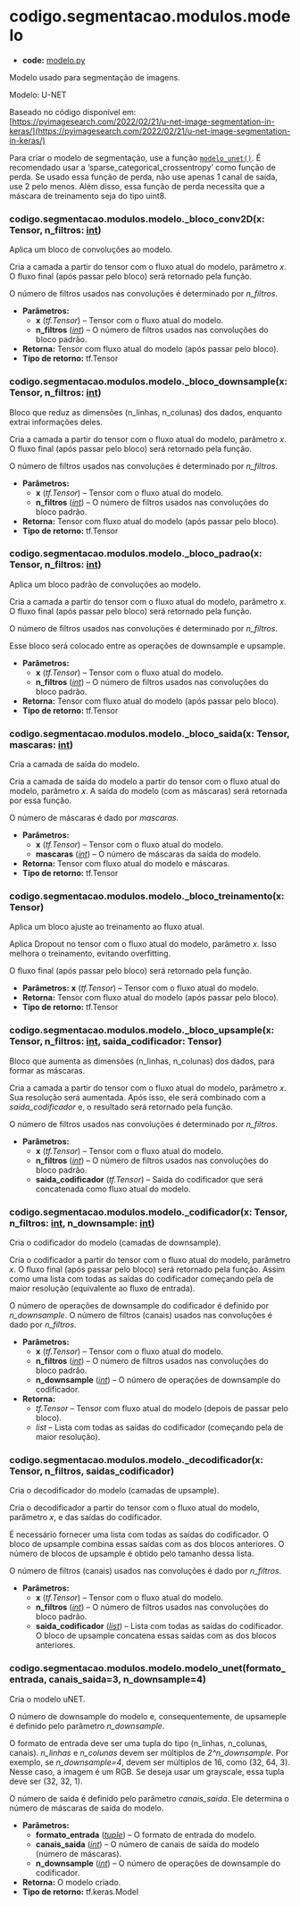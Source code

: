 <a id="codigo-segmentacao-modulos-modelo"></a>

# codigo.segmentacao.modulos.modelo

* **code:**
  [modelo.py](../../../../codigo/segmentacao/modulos/modelo.py)

<a id="module-codigo.segmentacao.modulos.modelo"></a>

Modelo usado para segmentação de imagens.

Modelo: U-NET

Baseado no código disponível em: [https://pyimagesearch.com/2022/02/21/u-net-image-segmentation-in-keras/](https://pyimagesearch.com/2022/02/21/u-net-image-segmentation-in-keras/)

Para criar o modelo de segmentação, use a função [`modelo_unet()`](#codigo.segmentacao.modulos.modelo.modelo_unet). É recomendado usar a
‘sparse_categorical_crossentropy’ como função de perda. Se usado essa função de perda,
não use apenas 1 canal de saída, use 2 pelo menos. Além disso, essa função de perda necessita
que a máscara de treinamento seja do tipo uint8.

<a id="codigo.segmentacao.modulos.modelo._bloco_conv2D"></a>

### codigo.segmentacao.modulos.modelo.\_bloco_conv2D(x: Tensor, n_filtros: [int](https://docs.python.org/3/library/functions.html#int))

Aplica um bloco de convoluções ao modelo.

Cria a camada a partir do tensor com o fluxo atual do modelo, parâmetro *x*.
O fluxo final (após passar pelo bloco) será retornado pela função.

O número de filtros usados nas convoluções é determinado por *n_filtros*.

* **Parâmetros:**
  * **x** (*tf.Tensor*) – Tensor com o fluxo atual do modelo.
  * **n_filtros** ([*int*](https://docs.python.org/3/library/functions.html#int)) – O número de filtros usados nas convoluções do bloco padrão.
* **Retorna:**
  Tensor com fluxo atual do modelo (após passar pelo bloco).
* **Tipo de retorno:**
  tf.Tensor

<a id="codigo.segmentacao.modulos.modelo._bloco_downsample"></a>

### codigo.segmentacao.modulos.modelo.\_bloco_downsample(x: Tensor, n_filtros: [int](https://docs.python.org/3/library/functions.html#int))

Bloco que reduz as dimensões (n_linhas, n_colunas) dos dados, enquanto extrai informações deles.

Cria a camada a partir do tensor com o fluxo atual do modelo, parâmetro *x*.
O fluxo final (após passar pelo bloco) será retornado pela função.

O número de filtros usados nas convoluções é determinado por *n_filtros*.

* **Parâmetros:**
  * **x** (*tf.Tensor*) – Tensor com o fluxo atual do modelo.
  * **n_filtros** ([*int*](https://docs.python.org/3/library/functions.html#int)) – O número de filtros usados nas convoluções do bloco padrão.
* **Retorna:**
  Tensor com fluxo atual do modelo (após passar pelo bloco).
* **Tipo de retorno:**
  tf.Tensor

<a id="codigo.segmentacao.modulos.modelo._bloco_padrao"></a>

### codigo.segmentacao.modulos.modelo.\_bloco_padrao(x: Tensor, n_filtros: [int](https://docs.python.org/3/library/functions.html#int))

Aplica um bloco padrão de convoluções ao modelo.

Cria a camada a partir do tensor com o fluxo atual do modelo, parâmetro *x*.
O fluxo final (após passar pelo bloco) será retornado pela função.

O número de filtros usados nas convoluções é determinado por *n_filtros*.

Esse bloco será colocado entre as operações de downsample e upsample.

* **Parâmetros:**
  * **x** (*tf.Tensor*) – Tensor com o fluxo atual do modelo.
  * **n_filtros** ([*int*](https://docs.python.org/3/library/functions.html#int)) – O número de filtros usados nas convoluções do bloco padrão.
* **Retorna:**
  Tensor com fluxo atual do modelo (após passar pelo bloco).
* **Tipo de retorno:**
  tf.Tensor

<a id="codigo.segmentacao.modulos.modelo._bloco_saida"></a>

### codigo.segmentacao.modulos.modelo.\_bloco_saida(x: Tensor, mascaras: [int](https://docs.python.org/3/library/functions.html#int))

Cria a camada de saída do modelo.

Cria a camada de saída do modelo a partir do tensor com o fluxo atual do modelo, parâmetro *x*.
A saída do modelo (com as máscaras) será retornada por essa função.

O número de máscaras é dado por *mascaras*.

* **Parâmetros:**
  * **x** (*tf.Tensor*) – Tensor com o fluxo atual do modelo.
  * **mascaras** ([*int*](https://docs.python.org/3/library/functions.html#int)) – O número de máscaras da saída do modelo.
* **Retorna:**
  Tensor com fluxo atual do modelo e máscaras.
* **Tipo de retorno:**
  tf.Tensor

<a id="codigo.segmentacao.modulos.modelo._bloco_treinamento"></a>

### codigo.segmentacao.modulos.modelo.\_bloco_treinamento(x: Tensor)

Aplica um bloco ajuste ao treinamento ao fluxo atual.

Aplica Dropout no tensor com o fluxo atual do modelo, parâmetro *x*.
Isso melhora o treinamento, evitando overfitting.

O fluxo final (após passar pelo bloco) será retornado pela função.

* **Parâmetros:**
  **x** (*tf.Tensor*) – Tensor com o fluxo atual do modelo.
* **Retorna:**
  Tensor com fluxo atual do modelo (após passar pelo bloco).
* **Tipo de retorno:**
  tf.Tensor

<a id="codigo.segmentacao.modulos.modelo._bloco_upsample"></a>

### codigo.segmentacao.modulos.modelo.\_bloco_upsample(x: Tensor, n_filtros: [int](https://docs.python.org/3/library/functions.html#int), saida_codificador: Tensor)

Bloco que aumenta as dimensões (n_linhas, n_colunas) dos dados, para formar as máscaras.

Cria a camada a partir do tensor com o fluxo atual do modelo, parâmetro *x*.
Sua resolução será aumentada. Após isso, ele será combinado com a *saida_codificador* e, o resultado
será retornado pela função.

O número de filtros usados nas convoluções é determinado por *n_filtros*.

* **Parâmetros:**
  * **x** (*tf.Tensor*) – Tensor com o fluxo atual do modelo.
  * **n_filtros** ([*int*](https://docs.python.org/3/library/functions.html#int)) – O número de filtros usados nas convoluções do bloco padrão.
  * **saida_codificador** (*tf.Tensor*) – Saida do codificador que será concatenada como fluxo atual do modelo.

<a id="codigo.segmentacao.modulos.modelo._codificador"></a>

### codigo.segmentacao.modulos.modelo.\_codificador(x: Tensor, n_filtros: [int](https://docs.python.org/3/library/functions.html#int), n_downsample: [int](https://docs.python.org/3/library/functions.html#int))

Cria o codificador do modelo (camadas de downsample).

Cria o codificador a partir do tensor com o fluxo atual do modelo, parâmetro *x*.
O fluxo final (após passar pelo bloco) será retornado pela função. Assim como uma
lista com todas as saídas do codificador começando pela de maior resolução (equivalente ao fluxo de entrada).

O número de operações de downsample do codificador é definido por *n_downsample*. O número de filtros
(canais) usados nas convoluções é dado por *n_filtros*.

* **Parâmetros:**
  * **x** (*tf.Tensor*) – Tensor com o fluxo atual do modelo.
  * **n_filtros** ([*int*](https://docs.python.org/3/library/functions.html#int)) – O número de filtros usados nas convoluções do bloco padrão.
  * **n_downsample** ([*int*](https://docs.python.org/3/library/functions.html#int)) – O número de operações de downsample do codificador.
* **Retorna:**
  * *tf.Tensor* – Tensor com fluxo atual do modelo (depois de passar pelo bloco).
  * *list* – Lista com todas as saídas do codificador (começando pela de maior resolução).

<a id="codigo.segmentacao.modulos.modelo._decodificador"></a>

### codigo.segmentacao.modulos.modelo.\_decodificador(x: Tensor, n_filtros, saidas_codificador)

Cria o decodificador do modelo (camadas de upsample).

Cria o decodificador a partir do tensor com o fluxo atual do modelo, parâmetro *x*, e das saídas do codificador.

É necessário fornecer uma lista com todas as saídas do codificador. O bloco de upsample combina
essas saídas com as dos blocos anteriores. O número de blocos de upsample é obtido pelo tamanho
dessa lista.

O número de filtros (canais) usados nas convoluções é dado por *n_filtros*.

* **Parâmetros:**
  * **x** (*tf.Tensor*) – Tensor com o fluxo atual do modelo.
  * **n_filtros** ([*int*](https://docs.python.org/3/library/functions.html#int)) – O número de filtros usados nas convoluções do bloco padrão.
  * **saida_codificador** ([*list*](https://docs.python.org/3/library/stdtypes.html#list)) – Lista com todas as saídas do codificador. O bloco de upsample concatena essas saídas com as dos
    blocos anteriores.

<a id="codigo.segmentacao.modulos.modelo.modelo_unet"></a>

### codigo.segmentacao.modulos.modelo.modelo_unet(formato_entrada, canais_saida=3, n_downsample=4)

Cria o modelo uNET.

O número de downsample do modelo e, consequentemente, de upsameple é definido pelo parâmetro *n_downsample*.

O formato de entrada deve ser uma tupla do tipo (n_linhas, n_colunas, canais). *n_linhas* e *n_colunas* devem
ser múltiplos de *2^n_downsample*. Por exemplo, se *n_downsample=4*, devem ser múltiplos de 16, como (32, 64, 3).
Nesse caso, a imagem é um RGB. Se deseja usar um grayscale, essa tupla deve ser (32, 32, 1).

O número de saída é definido pelo parâmetro *canais_saida*. Ele determina o número de máscaras de saída do modelo.

* **Parâmetros:**
  * **formato_entrada** ([*tuple*](https://docs.python.org/3/library/stdtypes.html#tuple)) – O formato de entrada do modelo.
  * **canais_saida** ([*int*](https://docs.python.org/3/library/functions.html#int)) – O número de canais de saída do modelo (número de máscaras).
  * **n_downsample** ([*int*](https://docs.python.org/3/library/functions.html#int)) – O número de operações de downsample do codificador.
* **Retorna:**
  O modelo criado.
* **Tipo de retorno:**
  tf.keras.Model
